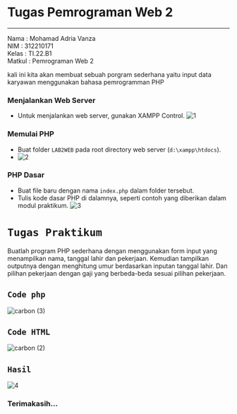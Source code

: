 # Tugas Pemrograman Web 2

---

Nama : Mohamad Adria Vanza<br>
NIM : 312210171<br>
Kelas : TI.22.B1<br>
Matkul : Pemrograman Web 2<br>

kali ini kita akan membuat sebuah porgram sederhana yaitu input data karyawan menggunakan bahasa pemrogramman PHP

### Menjalankan Web Server
- Untuk menjalankan web server, gunakan XAMPP Control.
![1](https://github.com/MohamadAdriaVanza4/Lab2Web/assets/115931631/6cbeb766-cb29-42de-8dab-e28a53f44011)

### Memulai PHP
- Buat folder `LAB2WEB` pada root directory web server (`d:\xampp\htdocs`).
- ![2](https://github.com/MohamadAdriaVanza4/Lab2Web/assets/115931631/5ebd7262-f01f-46cb-8818-9aed310c0b54)

### PHP Dasar
- Buat file baru dengan nama `index.php` dalam folder tersebut.
- Tulis kode dasar PHP di dalamnya, seperti contoh yang diberikan dalam modul praktikum.
![3](https://github.com/MohamadAdriaVanza4/Lab2Web/assets/115931631/5a0c9094-0b10-46e4-a10e-7fa0935a2aa7)

# `Tugas Praktikum`

Buatlah program PHP sederhana dengan menggunakan form input yang menampilkan nama, tanggal
lahir dan pekerjaan. Kemudian tampilkan outputnya dengan menghitung umur berdasarkan inputan
tanggal lahir. Dan pilihan pekerjaan dengan gaji yang berbeda-beda sesuai pilihan pekerjaan.

## `Code php`
![carbon (3)](https://github.com/MohamadAdriaVanza4/Lab2Web/assets/115931631/ef778d19-7c54-48bb-a583-073195706d91)

## `Code HTML`
![carbon (2)](https://github.com/MohamadAdriaVanza4/Lab2Web/assets/115931631/c9193677-133e-4c4c-94be-5957415a0603)

## `Hasil`
![4](https://github.com/MohamadAdriaVanza4/Lab2Web/assets/115931631/d64a7529-ace4-4215-9f0a-d318ad83b0a6)

### Terimakasih...
